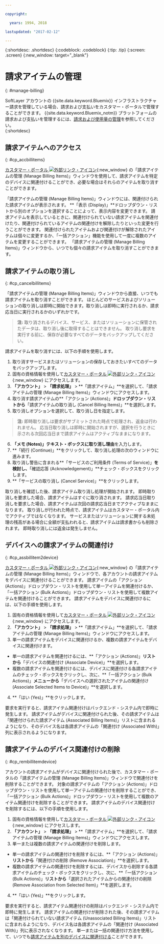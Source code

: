 ```yaml
---

copyright:

  years: 1994, 2018

lastupdated: "2017-02-12"

---
```


{:shortdesc: .shortdesc}
{:codeblock: .codeblock}
{:tip: .tip}
{:screen: .screen}
{:new_window: target="_blank"}


# 請求アイテムの管理
{: #manage-billing}

SoftLayer アカウントの {{site.data.keyword.Bluemix}} インフラストラクチャー請求を管理している場合、請求および支払いをカスタマー・ポータルで管理することができます。 {{site.data.keyword.Bluemix_notm}} プラットフォームの請求および支払いを管理するには、[請求および使用量の管理](/docs/account/index.html)を参照してください。  
{:shortdesc}

## 請求アイテムへのアクセス
{: #cp_accbillitems}

[カスタマー・ポータル ![外部リンク・アイコン](../icons/launch-glyph.svg)](https://control.softlayer.com/){:new_window} の「請求アイテムの管理 (Manage Billing Items)」ウィンドウを使用して、請求アイテムを特定のデバイスに関連付けることができ、必要な場合はそれらのアイテムを取り消すことができます。

「請求アイテムの管理 (Manage Billing Items)」ウィンドウには、関連付けられた請求アイテムが表示されます。 **「表示 (Display)」**ドロップダウン・リストから別のオプションを選択することによって、表示内容を変更できます。 請求アイテムを表示しているときに、関連付けられていない請求アイテムを関連付けたり、関連付けられているアイテムの関連付けを解除したりといった変更を行うことができます。 関連付けられたアイテムおよび関連付けが解除されたアイテムは個々に変更するか、「一括アクション」機能を使用して一度に複数のアイテムを変更することができます。 「請求アイテムの管理 (Manage Billing Items)」ウィンドウから、いつでも個々の請求アイテムを取り消すことができます。


## 請求アイテムの取り消し
{: #cp_cancelbillitems}

「請求アイテムの管理 (Manage Billing Items)」ウィンドウから直接、いつでも請求アイテムを取り消すことができます。 ほとんどのサービスおよびソリューションの取り消しは即時に開始できます。取り消しは即時に実行されるか、請求応当日に実行されるかのいずれかです。

> **注:** 取り消されるデバイス、サービス、またはソリューションに保管されたデータは、取り消し後に取得することはできません。 取り消し要求を実行する前に、保存が必要なすべてのデータをバックアップしてください。

請求アイテムを取り消すには、以下の手順を使用します。

1. 取り消すサービスまたはソリューションの保存しておきたいすべてのデータをバックアップします。
2. 固有の資格情報を使用して[カスタマー・ポータル ![外部リンク・アイコン](../icons/launch-glyph.svg)](https://control.softlayer.com/){:new_window} にアクセスします。
3. **「アカウント」** > **「請求処理」** > **「請求アイテム」**を選択して、「請求アイテムの管理 (Manage Billing Items)」ウィンドウにアクセスします。
4. 取り消す請求アイテムの**「アクション (Actions)」**ドロップダウン・リストから**「請求アイテムの取り消し (Cancel Billing Items)」**を選択します。
5. 取り消しオプションを選択して、取り消し日を指定します。
>**注:** 即時取り消しは要求がサブミットされた時点で処理され、返金は行われません。 応当日取り消しは即時に開始されますが、選択を行うときに示される次回応当日まで請求アイテムはアクティブなままになります。
6. **「メモ (Notes)」**テキスト・ボックスに**取り消し理由**を入力します。
7. **「続行 (Continue)」**をクリックして、取り消し処理の次のウィンドウに進みます。
8. 取り消し警告に含まれる**「サービスのご利用条件 (Terms of Service)」**を検討し、**「確認応答 (Acknowledgement)」**チェック・ボックスをクリックします。
9. **「サービスの取り消し (Cancel Service)」**をクリックします。

取り消しを確認した後、請求アイテム取り消し処理が開始されます。 即時取り消しを要求した場合、請求アイテムはすぐに取り消されます。 請求応当日取り消しを要求した場合、請求アイテムは次回の請求応当日までアクティブなままになります。 取り消しが行われた時点で、請求アイテムはカスタマー・ポータル内でアクティブではなくなります。 サービスまたはソリューションに関する未処理の残高がある場合に全額が支払われると、請求アイテムは請求書からも削除されます。 即時取り消しには返金は発生しません。


## デバイスへの請求アイテムの関連付け
{: #cp_assbillitem2device}

[カスタマー・ポータル ![外部リンク・アイコン](../icons/launch-glyph.svg)](https://control.softlayer.com/){:new_window} の「請求アイテムの管理 (Manage Billing Items)」ウィンドウで、各アカウントの請求アイテムをデバイスに関連付けることができます。 請求アイテムの「アクション (Actions)」ドロップダウン・リストを使用して単一アイテムを関連付けるか、「一括アクション (Bulk Actions)」ドロップダウン・リストを使用して複数アイテムを関連付けることができます。 請求アイテムをデバイスに関連付けるには、以下の手順を使用します。

1. 固有の資格情報を使用して[カスタマー・ポータル ![外部リンク・アイコン](../icons/launch-glyph.svg)](https://control.softlayer.com/){:new_window} にアクセスします。
2. **「アカウント」** > **「請求処理」** > **「請求アイテム」**を選択して、「請求アイテムの管理 (Manage Billing Items)」ウィンドウにアクセスします。
3. 単一の請求アイテムをデバイスに関連付けるか、複数の請求アイテムをデバイスに関連付けます。
  * 単一の請求アイテムを関連付けるには、**「アクション (Actions)」**リストから**「デバイスの関連付け (Associate Device)」**を選択します。
  * 複数の請求アイテムを関連付けるには、デバイスに関連付ける各請求アイテムのチェック・ボックスをクリックし、次に、**「一括アクション (Bulk Actions)」**メニューから**「デバイスへの選択されたアイテムの関連付け (Associate Selected Items to Device)」**を選択します。
4. **「はい (Yes)」**をクリックします。

要求を実行すると、請求アイテム関連付けはバックエンド・システム内で即時に発生します。 請求アイテムがデバイスに関連付けられた後、その請求アイテムは「関連付けられた請求アイテム (Associated Billing Items)」リストに含まれるようになり、そのデバイス名は各請求アイテムの「関連付け (Associated With)」列に表示されるようになります。


## 請求アイテムのデバイス関連付けの削除
{: #cp_rembillitemdevice}

アカウントの請求アイテムがデバイスに関連付けられた後で、カスタマー・ポータルの「請求アイテムの管理 (Manage Billing Items)」ウィンドウで関連付けを削除することができます。 対象の請求アイテムの「アクション (Actions)」ドロップダウン・リストを使用して単一アイテムの関連付けを削除することができ、「一括アクション (Bulk Actions)」ドロップダウン・リストを使用して複数のアイテム関連付けを削除することができます。 請求アイテムのデバイス関連付けを削除するには、以下の手順を使用します。

1. 固有の資格情報を使用して[カスタマー・ポータル ![外部リンク・アイコン](../icons/launch-glyph.svg)](https://control.softlayer.com/){:new_window} にアクセスします。
2. **「アカウント」** > **「請求処理」** > **「請求アイテム」**を選択して、「請求アイテムの管理 (Manage Billing Items)」ウィンドウにアクセスします。
3. 単一または複数の請求アイテムの関連付けを削除します。
  * 単一の請求アイテムの関連付けを削除するには、**「アクション (Actions)」**リストから**「関連付けの削除 (Remove Association)」**を選択します。
  * 複数の請求アイテムの関連付けを削除するには、デバイスから削除する各請求アイテムのチェック・ボックスをクリックし、次に、**「一括アクション (Bulk Actions)」**リストから**「選択されたアイテムからの関連付けの削除 (Remove Association from Selected Item)」**を選択します。
4. **「はい (Yes)」**をクリックします。

要求を実行すると、請求アイテム関連付けの削除はバックエンド・システム内で即時に発生します。 請求アイテムの関連付けが削除された後、その請求アイテムは「関連付けられていない請求アイテム (Unassociated Billing Items)」リストに含まれるようになり、デバイス名は各請求アイテムの「関連付け (Associated With)」列に表示されなくなります。 単一または一括の関連付け方法を使用して、いつでも[請求アイテムを別のデバイスに関連付ける](/docs/customer-portal/cpmanacctbillpay.html#cp_assbillitem2device)ことができます。
